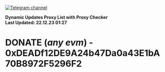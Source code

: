 [![Telegram channel](https://img.shields.io/endpoint?url=https://runkit.io/damiankrawczyk/telegram-badge/branches/master?url=https://t.me/n4z4v0d)](https://t.me/n4z4v0d) 

**Dynamic Updates Proxy List with Proxy Checker**  
**Last Updated: 22.12.23 01:27**

# DONATE (_any evm_) - 0xDEADf12DE9A24b47Da0a43E1bA70B8972F5296F2
